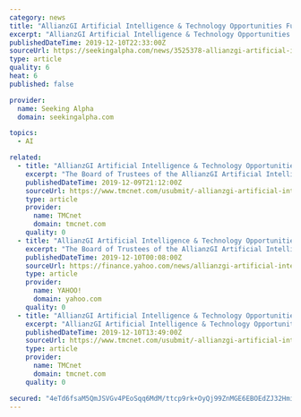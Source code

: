 ```yaml
---
category: news
title: "AllianzGI Artificial Intelligence & Technology Opportunities Fund declares $0.10833 dividend"
excerpt: "AllianzGI Artificial Intelligence & Technology Opportunities Fund (MUTF:XAIOX) declares $0.10833/share initial monthly dividend. Payable Jan. 2; for shareholders of record Dec. 19; ex-div Dec. 18."
publishedDateTime: 2019-12-10T22:33:00Z
sourceUrl: https://seekingalpha.com/news/3525378-allianzgi-artificial-intelligence-technology-opportunities-fund-declares-0_10833-dividend
type: article
quality: 6
heat: 6
published: false

provider:
  name: Seeking Alpha
  domain: seekingalpha.com

topics:
  - AI

related:
  - title: "AllianzGI Artificial Intelligence & Technology Opportunities Fund Announces Initial Monthly Distribution"
    excerpt: "The Board of Trustees of the AllianzGI Artificial Intelligence & Technology Opportunities Fund (the \"Fund\") (NYSE: AIO) announced today that it has declared the Fund's initial monthly distribution of $0.10833 per common share. At the Fund's initial offering price of $20.00 per common share, this monthly distribution rate represents an ..."
    publishedDateTime: 2019-12-09T21:12:00Z
    sourceUrl: https://www.tmcnet.com/usubmit/-allianzgi-artificial-intelligence-technology-opportunities-fund-announces-initia-/2019/12/09/9066519.htm
    type: article
    provider:
      name: TMCnet
      domain: tmcnet.com
    quality: 0
  - title: "AllianzGI Artificial Intelligence & Technology Opportunities Fund Announces Initial Monthly Distribution"
    excerpt: "The Board of Trustees of the AllianzGI Artificial Intelligence & Technology Opportunities Fund (the \"Fund\") (NYSE: AIO) announced today that it has declared the Fund's initial monthly distribution of $0.10833 per common share. At the Fund's initial offering price of $20.00 per common share, this monthly distribution rate represents an ..."
    publishedDateTime: 2019-12-10T00:08:00Z
    sourceUrl: https://finance.yahoo.com/news/allianzgi-artificial-intelligence-technology-opportunities-210500666.html
    type: article
    provider:
      name: YAHOO!
      domain: yahoo.com
    quality: 0
  - title: "AllianzGI Artificial Intelligence & Technology Opportunities Fund Announces Second Partial Exercise of Over-Allotment Option"
    excerpt: "AllianzGI Artificial Intelligence & Technology Opportunities Fund (the \"Fund\") announced today that the underwriters of its initial public offering of common shares, which closed on October 31, 2019, exercised a second partial over-allotment option having purchased an additional 1,500,000 common shares of the Fund. The closing of the second ..."
    publishedDateTime: 2019-12-10T13:49:00Z
    sourceUrl: https://www.tmcnet.com/usubmit/-allianzgi-artificial-intelligence-technology-opportunities-fund-announces-second-/2019/12/10/9066996.htm
    type: article
    provider:
      name: TMCnet
      domain: tmcnet.com
    quality: 0

secured: "4eTd6fsaM5QmJSVGv4PEoSqq6MdM/ttcp9rk+OyQj99ZnMGE6EBOEdZJ32HmikpYwk0ASg/Xjdpx8ZlWW0XETJ0wWKxNI6L0Lxwynrpjlovfji4sF3DBlyjmX5jeA9vValnvMAASVGtursq+DN6IeAqUFYeG1BDRU2py5hJKlTO1I1w5JHyUoi3omMDo5Ce8ch/SCGdWlSODv/8XsKpDqkPP705Fmj7IFL8ZR8STbyMYuii7tP2FpmpUDb3cL94iq090PAOXOzgiV2fApCj69Q==;WL3+fNYhbFn9tph3hTozVA=="
---
```


